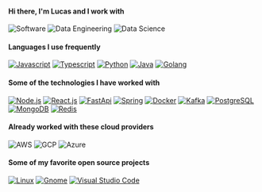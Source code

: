 #### Hi there, I'm Lucas and I work with

![Software](https://img.shields.io/badge/-Software%20Development-002E5F?style=flat)
![Data Engineering](https://img.shields.io/badge/-Data%20Engineering-002E5F?style=flat)
![Data Science](https://img.shields.io/badge/-Data%20Science-002E5F?style=flat)

#### Languages ​​I use frequently

[![Javascript](https://img.shields.io/badge/-JavaScript-002E5F?style=flat&logo=javascript&logoColor=white)](https://nodejs.org/en/)
[![Typescript](https://img.shields.io/badge/-Typescript-002E5F?style=flat&logo=typescript&logoColor=white)](https://www.typescriptlang.org/)
[![Python](https://img.shields.io/badge/-Python-002E5F?style=flat&logo=python&logoColor=white)](https://www.python.org/)
[![Java](https://img.shields.io/badge/-Java-002E5F?style=flat&logo=openjdk&logoColor=white)](https://openjdk.org/)
[![Golang](https://img.shields.io/badge/-Golang-002E5F?style=flat&logo=go&logoColor=white)](https://openjdk.org/)

#### Some of the technologies I have worked with

[![Node.js](https://img.shields.io/badge/-Node.js-002E5F?style=flat&logo=Node.js&logoColor=white)](https://nodejs.org/en/) 
[![React.js](https://img.shields.io/badge/-React.js-002E5F?style=flat&logo=react&logoColor=white)](https://pt-br.reactjs.org/)
[![FastApi](https://img.shields.io/badge/-FastpApi-002E5F?style=flat&logo=fastapi&logoColor=white)]()
[![Spring](https://img.shields.io/badge/-Spring-002E5F?style=flat&logo=Spring&logoColor=white)]()
[![Docker](https://img.shields.io/badge/-Docker-002E5F?style=flat&logo=docker&logoColor=white)](https://www.docker.com/)
[![Kafka](https://img.shields.io/badge/-Kafka-002E5F?style=flat&logo=apachekafka&logoColor=white)](https://www.docker.com/)
[![PostgreSQL](https://img.shields.io/badge/-PostgreSQL-002E5F?style=flat&logo=postgresql&logoColor=white)](https://www.postgresql.org/)
[![MongoDB](https://img.shields.io/badge/-MongoDB-002E5F?style=flat&logo=mongodb&logoColor=white)](https://www.mongodb.com/)
[![Redis](https://img.shields.io/badge/-Redis-002E5F?style=flat&logo=Redis&logoColor=white)]()

#### Already worked with these cloud providers

![AWS](https://img.shields.io/badge/-AWS-002E5F?style=flat&logo=amazon-web-services&logoColor=white)
![GCP](https://img.shields.io/badge/-GCP-002E5F?style=flat&logo=google-cloud&logoColor=white)
![Azure](https://img.shields.io/badge/-Azure-002E5F?style=flat&logo=microsoft-azure&logoColor=white)

#### Some of my favorite open source projects

[![Linux](https://img.shields.io/badge/-Linux-002E5F?style=flat&logo=linux&logoColor=white)](https://www.linuxfoundation.org/)
[![Gnome](https://img.shields.io/badge/-Gnome-002E5F?style=flat&logo=gnome&logoColor=white)](https://www.gnome.org/)
[![Visual Studio Code](https://img.shields.io/badge/-VSCode-002E5F?style=flat&logo=visual-studio-code&logoColor=white)](https://github.com/microsoft/vscode)

<!---#### Please feel free to contact me via [![Gmail](https://img.shields.io/badge/-Email-002E5F?style=flat&logo=gmail&logoColor=white)](mailto:lucasluimotta@gmail.com) or [![LinkedIn](https://img.shields.io/badge/-Linkedin-002E5F?style=flat&logo=linkedin&logoColor=white)](https://www.linkedin.com/in/lucas-lui-motta/) and visit my blog [![Blog](https://img.shields.io/badge/-Blog-002E5F?style=flat&logo=houzz&logoColor=white)](https://iot-tpm-unicamp.vercel.app/)-->
